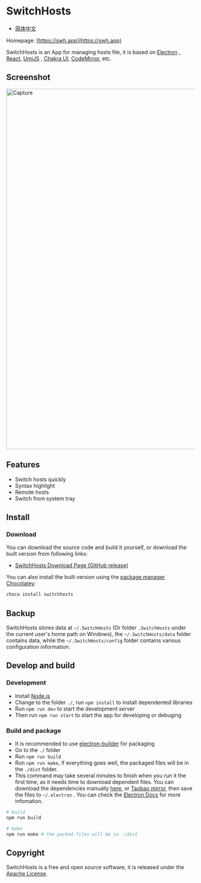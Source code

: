 # SwitchHosts

- [简体中文](README_cn.md)

Homepage: [https://swh.app](https://swh.app)

SwitchHosts is an App for managing hosts file, it is based on [Electron](http://electron.atom.io/)
, [React](https://facebook.github.io/react/), [UmiJS](https://umijs.org/)
, [Chakra UI](https://chakra-ui.com/), [CodeMirror](http://codemirror.net/), etc.

## Screenshot

<img src="https://raw.githubusercontent.com/oldj/SwitchHosts/master/screenshots/sh_light.png" alt="Capture" width="960">

## Features

- Switch hosts quickly
- Syntax highlight
- Remote hosts
- Switch from system tray

## Install

### Download

You can download the source code and build it yourself, or download the built version from following
links:

- [SwitchHosts Download Page (GitHub release)](https://github.com/oldj/SwitchHosts/releases)

You can also install the built version using the [package manager Chocolatey](https://community.chocolatey.org/packages/switchhosts):
```powershell
choco install switchhosts
```

## Backup

SwitchHosts stores data at `~/.SwitchHosts` (Or folder `.SwitchHosts` under the current user's home
path on Windows), the `~/.SwitchHosts/data` folder contains data, while the `~/.SwitchHosts/config`
folder contains various configuration information.

## Develop and build

### Development

- Install [Node.js](https://nodejs.org/)
- Change to the folder `./`, run `npm install` to install dependented libraries
- Run `npm run dev` to start the development server
- Then run `npm run start` to start the app for developing or debuging

### Build and package

- It is recommended to use [electron-builder](https://github.com/electron-userland/electron-builder)
  for packaging
- Go to the `./` folder
- Run `npm run build`
- Run `npm run make`, if everything goes well, the packaged files will be in the `./dist` folder.
- This command may take several minutes to finish when you run it the first time, as it needs time
  to download dependent files. You can download the dependencies
  manually [here](https://github.com/electron/electron/releases),
  or [Taobao mirror](https://npmmirror.com/mirrors/electron/), then save the files to `~/.electron`
  . You can check the [Electron Docs](http://electron.atom.io/docs/) for more infomation.

```bash
# build
npm run build

# make
npm run make # the packed files will be in ./dist
```

## Copyright

SwitchHosts is a free and open source software, it is released under the [Apache License](./LICENSE).
